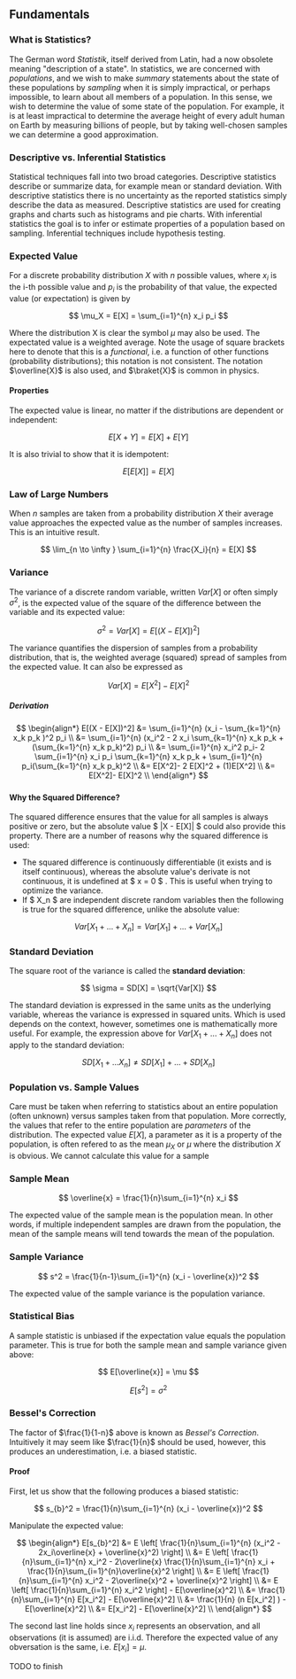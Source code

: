 ## Fundamentals

### What is Statistics?
The German word _Statistik_, itself derived from Latin, had a now obsolete meaning "description of a state". In statistics, we are concerned with _populations_, and we wish to make _summary_ statements about the state of these populations by _sampling_ when it is simply impractical, or perhaps impossible, to learn about all members of a population. In this sense, we wish to determine the value of some state of the population. For example, it is at least impractical to determine the average height of every adult human on Earth by measuring billions of people, but by taking well-chosen samples we can determine a good approximation.

### Descriptive vs. Inferential Statistics
Statistical techniques fall into two broad categories. Descriptive statistics describe or summarize data, for example mean or standard deviation. With descriptive statistics there is no uncertainty as the reported statistics simply describe the data as measured. Descriptive statistics are used for creating graphs and charts such as histograms and pie charts. With inferential statistics the goal is to infer or estimate properties of a population based on sampling. Inferential techniques include hypothesis testing.

### Expected Value

For a discrete probability distribution $X$ with $n$ possible values, where $x_i$ is the i-th possible value and $p_i$ is the probability of that value, the expected value (or expectation) is given by

$$ \mu_X = E[X] = \sum_{i=1}^{n} x_i p_i $$

Where the distribution X is clear the symbol $\mu$ may also be used. The expectated value is a weighted average. Note the usage of square brackets here to denote that this is a _functional_, i.e. a function of other functions (probability distributions); this notation is not consistent. The notation $\overline{X}$ is also used, and $\braket{X}$ is common in physics.

#### Properties
The expected value is linear, no matter if the distributions are dependent or independent:

$$ E[X + Y] = E[X] + E[Y] $$

It is also trivial to show that it is idempotent:

$$ E[E[X]] = E[X] $$

### Law of Large Numbers
When $n$ samples are taken from a probability distribution $X$ their average value approaches the expected value as the number of samples increases. This is an intuitive result.

$$ \lim_{n \to \infty } \sum_{i=1}^{n} \frac{X_i}{n} = E[X] $$

### Variance
The variance of a discrete random variable, written $Var[X]$ or often simply $\sigma^2$, is the expected value of the square of the difference between the variable and its expected value:

$$ \sigma^2 = Var[X] = E[(X - E[X])^2] $$


The variance quantifies the dispersion of samples from a probability distribution, that is, the weighted average (squared) spread of samples from the expected value. It can also be expressed as 

$$ Var[X] = E[X^2] - E[X]^2 $$

##### Derivation
$$ 
\begin{align*}
E[(X - E[X])^2] &= \sum_{i=1}^{n} (x_i - \sum_{k=1}^{n} x_k p_k )^2 p_i \\
                &= \sum_{i=1}^{n} (x_i^2 - 2 x_i \sum_{k=1}^{n} x_k p_k + (\sum_{k=1}^{n} x_k p_k)^2) p_i \\
                &= \sum_{i=1}^{n} x_i^2 p_i- 2 \sum_{i=1}^{n} x_i p_i \sum_{k=1}^{n} x_k p_k + \sum_{i=1}^{n} p_i(\sum_{k=1}^{n} x_k p_k)^2 \\
                &= E[X^2]- 2 E[X]^2 + (1)E[X^2] \\
                &= E[X^2]- E[X]^2 \\
\end{align*}
$$


###

#### Why the Squared Difference?
The squared difference ensures that the value for all samples is always positive or zero, but the absolute value $ |X - E[X]| $ could also provide this property. There are a number of reasons why the squared difference is used:

* The squared difference is continuously differentiable (it exists and is itself continuous), whereas the absolute value's derivate is not continuous, it is undefined at $ x = 0 $ . This is useful when trying to optimize the variance.
* If $ X_n $ are independent discrete random variables then the following is true for the squared difference, unlike the absolute value:

$$
Var[X_1 + ... + X_n] = Var[X_1] + ... + Var[X_n]
$$

### Standard Deviation
The square root of the variance is called the **standard deviation**:

$$
 \sigma = SD[X] = \sqrt{Var[X]}
$$

The standard deviation is expressed in the same units as the underlying variable, whereas the variance is expressed in squared units. Which is used depends on the context, however, sometimes one is mathematically more useful. For example, the expression above for $Var[X_1 + ... + X_n]$ does not apply to the standard deviation:

$$
 SD[X_1 + ... X_n] \neq SD[X_1] + ... + SD[X_n]
$$

### Population vs. Sample Values
Care must be taken when referring to statistics about an entire population (often unknown) versus samples taken from that population. More correctly, the values that refer to the entire population are  _parameters_ of the distribution. The expected value $E[X]$, a parameter as it is a property of the population, is often refered to as the mean $\mu_X$ or $\mu$ where the distribution $X$ is obvious. We cannot calculate this value for a sample

### Sample Mean

$$
\overline{x} = \frac{1}{n}\sum_{i=1}^{n} x_i
$$


The expected value of the sample mean is the population mean. In other words, if multiple independent samples are drawn from the population, the mean of the sample means will tend towards the mean of the population.

### Sample Variance

$$
s^2 =  \frac{1}{n-1}\sum_{i=1}^{n} (x_i - \overline{x})^2
$$

The expected value of the sample variance is the population variance.


### Statistical Bias
A sample statistic is unbiased if the expectation value equals the population parameter. This is true for both the sample mean and sample variance given above:

$$
E[\overline{x}] = \mu 
$$

$$
E[s^2] = \sigma^2 
$$


### Bessel's Correction
The factor of $\frac{1}{1-n}$ above is known as _Bessel's Correction_. Intuitively it may seem like $\frac{1}{n}$ should be used, however, this produces an underestimation, i.e. a biased statistic. 

#### Proof

First, let us show that the following produces a biased statistic:

$$
s_{b}^2 =  \frac{1}{n}\sum_{i=1}^{n} (x_i - \overline{x})^2
$$

Manipulate the expected value:

$$
\begin{align*}
    E[s_{b}^2] &= E \left[ \frac{1}{n}\sum_{i=1}^{n} (x_i^2 - 2x_i\overline{x} + \overline{x}^2) \right] \\
            &= E \left[ \frac{1}{n}\sum_{i=1}^{n} x_i^2 - 2\overline{x} \frac{1}{n}\sum_{i=1}^{n} x_i + \frac{1}{n}\sum_{i=1}^{n}\overline{x}^2 \right] \\
            &= E \left[ \frac{1}{n}\sum_{i=1}^{n} x_i^2 - 2\overline{x}^2 + \overline{x}^2 \right] \\
            &= E \left[ \frac{1}{n}\sum_{i=1}^{n} x_i^2 \right] - E[\overline{x}^2] \\
            &= \frac{1}{n}\sum_{i=1}^{n} E[x_i^2] - E[\overline{x}^2] \\
            &= \frac{1}{n} (n E[x_i^2] ) - E[\overline{x}^2] \\
            &= E[x_i^2] - E[\overline{x}^2] \\
\end{align*}
$$

The second last line holds since $x_i$ represents an observation, and all observations (it is assumed) are i.i.d. Therefore the expected value of any obversation is the same, i.e. $E[x_i] = \mu$.

TODO to finish


